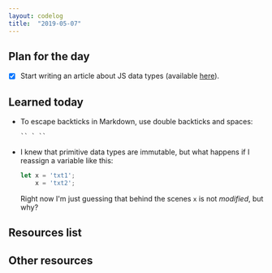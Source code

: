 ```yaml
---
layout: codelog
title:  "2019-05-07"
---
```


## Plan for the day

- [x] Start writing an article about JS data types (available [here](/blog/articles/data-types.html)).

## Learned today

- To escape backticks in Markdown, use double backticks and spaces:

  ```html
  `` ` ``
  ```

- I knew that primitive data types are immutable, but what happens if I reassign a variable like this:

  ```javascript
  let x = 'txt1';
      x = 'txt2';
  ```

  Right now I'm just guessing that behind the scenes `x` is not *modified*, but why?

## Resources list

## Other resources